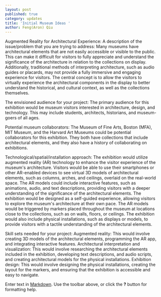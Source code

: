 ```yaml
---
layout: post
published: true
category: updates
title: 'Initial Museum Ideas '
author: Feng(Aron) Qiu
---
```

Augmented Reality for Architectural Experience:
A description of the issue/problem that you are trying to address:
Many museums have architectural elements that are not easily accessible or visible to the public. This can make it difficult for visitors to fully appreciate and understand the significance of the architecture in relation to the collections on display. Additionally, traditional methods of interpreting architecture, such as audio guides or placards, may not provide a fully immersive and engaging experience for visitors. The central concept is to allow the visitors to virtually experience the architectural components in the display to better understand the historical, and cultural context, as well as the collections themselves. 

The envisioned audience for your project:
The primary audience for this exhibition would be museum visitors interested in architecture, design, and technology. This may include students, architects, historians, and museum-goers of all ages.

Potential museum collaborators:
The Museum of Fine Arts, Boston (MFA), MIT Museum, and the Harvard Art Museums could be potential collaborators for this exhibition. They both have collections that include architectural elements, and they also have a history of collaborating on exhibitions.

Technological/spatial/installation approach:
The exhibition would utilize augmented reality (AR) technology to enhance the visitor experience of the museum's architecture. Visitors would be able to use their smartphones or other AR-enabled devices to see virtual 3D models of architectural elements, such as columns, arches, and ceilings, overlaid on the real-world space. The AR models could include interactive features, such as animations, audio, and text descriptions, providing visitors with a deeper understanding of the significance of the architectural elements.
The exhibition would be designed as a self-guided experience, allowing visitors to explore the museum's architecture at their own pace. The AR models would be triggered by markers placed throughout the museum at locations close to the collections, such as on walls, floors, or ceilings. The exhibition would also include physical installations, such as displays or models, to provide visitors with a tactile understanding of the architectural elements.

Skill sets needed for your project:
Augmented reality: This would involve creating 3D models of the architectural elements, programming the AR app, and integrating interactive features.
Architectural interpretation and visualization: This would involve researching the architectural elements included in the exhibition, developing text descriptions, and audio scripts, and creating architectural models for the physical installations.
Exhibition design: This would involve designing the physical installations, creating the layout for the markers, and ensuring that the exhibition is accessible and easy to navigate.


Enter text in [Markdown](http://daringfireball.net/projects/markdown/). Use the toolbar above, or click the **?** button for formatting help.
